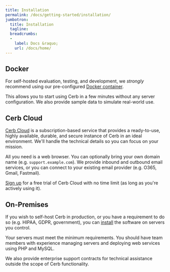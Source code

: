 ```yaml
---
title: Installation
permalink: /docs/getting-started/installation/
jumbotron:
  title: Installation
  tagline: 
  breadcrumbs:
  -
    label: Docs &raquo;
    url: /docs/home/
---
```


## Docker

For self-hosted evaluation, testing, and development, we _strongly_ recommend using our pre-configured [Docker container](https://github.com/cerb/cerb-release/#evaluation-and-local-development-with-docker).

This allows you to start using Cerb in a few minutes without any server configuration. We also provide sample data to simulate real-world use.

## Cerb Cloud

[Cerb Cloud](/cloud/) is a subscription-based service that provides a ready-to-use, highly available, durable, and secure instance of Cerb in an ideal environment. We'll handle the technical details so you can focus on your mission.

All you need is a web browser. You can optionally bring your own domain name (e.g. `support.example.com`). We provide inbound and outbound email services, or you can connect to your existing email provider (e.g. O365, Gmail, Fastmail).

[Sign up](/signup/) for a free trial of Cerb Cloud with no time limit (as long as you're actively using it).

## On-Premises

If you wish to self-host Cerb in production, or you have a requirement to do so (e.g. HIPAA, GDPR, government), you can [install](/docs/installation/) the software on servers you control.

Your servers must meet the minimum requirements. You should have team members with experience managing servers and deploying web services using PHP and MySQL.

We also provide enterprise support contracts for technical assistance outside the scope of Cerb functionality.